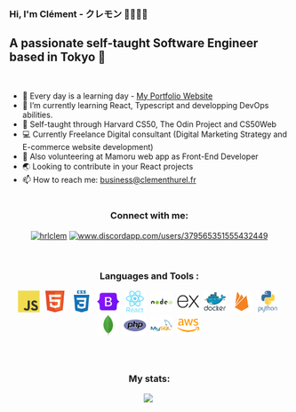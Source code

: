### Hi, I'm Clément - クレモン 👋👨🏻‍💻
## A passionate self-taught Software Engineer based in Tokyo 🗼

<br />

- 🔭 Every day is a learning day - [My Portfolio Website](https://www.clementhurel.fr)
- 🌱 I’m currently learning React, Typescript and developping DevOps abilities.
- 📕 Self-taught through Harvard CS50, The Odin Project and CS50Web 
- 💻 Currently Freelance Digital consultant (Digital Marketing Strategy and E-commerce website development)
- 🥑 Also volunteering at Mamoru web app as Front-End Developer 
- 🌏 Looking to contribute in your React projects
- 📫 How to reach me: business@clementhurel.fr
<br /><br />


<h3 align="center">Connect with me:</h3>
<p align="center">
 <a target="_blank" rel="noopener" href="https://www.linkedin.com/in/churel/"><img align="center" src="https://raw.githubusercontent.com/rahuldkjain/github-profile-readme-generator/master/src/images/icons/Social/linked-in-alt.svg" alt="hrlclem" height="30" width="40" /></a>
<a target="_blank" rel="noopener" href="https://www.discordapp.com/users/379565351555432449"><img align="center" src="https://raw.githubusercontent.com/rahuldkjain/github-profile-readme-generator/master/src/images/icons/Social/discord.svg" alt="www.discordapp.com/users/379565351555432449" height="30" width="40" /></a>
</p>

<br />


<h3 align="center">Languages and Tools :</h3>
<div align="center">
    <img src="https://github.com/devicons/devicon/blob/master/icons/javascript/javascript-original.svg" title="JavaScript" alt="JavaScript" width="40" height="40"/>&nbsp;
  <img src="https://github.com/devicons/devicon/blob/master/icons/html5/html5-original.svg" title="HTML5" alt="HTML" width="40" height="40"/>&nbsp;
  <img src="https://github.com/devicons/devicon/blob/master/icons/css3/css3-plain-wordmark.svg"  title="CSS3" alt="CSS" width="40" height="40"/>&nbsp;
  <img src="https://github.com/devicons/devicon/blob/master/icons/bootstrap/bootstrap-original.svg"  title="bootstrap" alt="bootstrap" width="40" height="40"/>&nbsp;  
  <img src="https://github.com/devicons/devicon/blob/master/icons/react/react-original-wordmark.svg" title="React" alt="React" width="40" height="40"/>&nbsp;
  <img src="https://github.com/devicons/devicon/blob/master/icons/nodejs/nodejs-original-wordmark.svg" title="NodeJS" alt="NodeJS" width="40" height="40"/>&nbsp;
  <img src="https://github.com/devicons/devicon/blob/master/icons/express/express-original.svg" title="express" alt="express" width="40" height="40"/>&nbsp;
   <img src="https://github.com/devicons/devicon/blob/master/icons/docker/docker-original-wordmark.svg" title="docker" alt="docker" width="40" height="40"/>&nbsp;
  <img src="https://github.com/devicons/devicon/blob/master/icons/firebase/firebase-plain.svg" title="firebase" alt="firebase" width="40" height="40"/>&nbsp;
  <img src="https://github.com/devicons/devicon/blob/master/icons/python/python-original-wordmark.svg" title="python" alt="python" width="40" height="40"/>&nbsp;
  <img src="https://github.com/devicons/devicon/blob/master/icons/mongodb/mongodb-original.svg" title="MongoDB" alt="MongoDB" width="40" height="40"/>&nbsp;
  <img src="https://github.com/devicons/devicon/blob/master/icons/php/php-original.svg" title="PHP" alt="PHP" width="40" height="40"/>&nbsp;
  <img src="https://github.com/devicons/devicon/blob/master/icons/mysql/mysql-original-wordmark.svg" title="MySQL"  alt="MySQL" width="40" height="40"/>&nbsp;
  <img src="https://github.com/devicons/devicon/blob/master/icons/amazonwebservices/amazonwebservices-plain-wordmark.svg" title="AWS" alt="AWS" width="40" height="40"/>&nbsp;
</div>
<br />


<br />

## 


<h3 align="center">My stats:</h3>

<div align="center">
<!---    <img src="https://github-readme-stats.vercel.app/api?username=hrlclem"/>&nbsp;--->
    <img src="https://github-readme-streak-stats.herokuapp.com?user=hrlclem&theme=react&hide_border=true&date_format=M%20j%5B%2C%20Y%5D"/>&nbsp;
</div>
<br />


